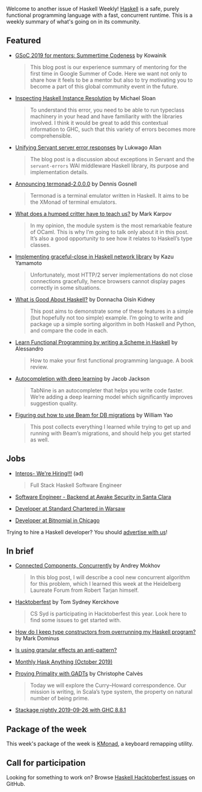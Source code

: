 <!-- 2019-10-03 unpublished -->

Welcome to another issue of Haskell Weekly!
[Haskell](https://www.haskell.org) is a safe, purely functional programming language with a fast, concurrent runtime.
This is a weekly summary of what's going on in its community.

## Featured

- [GSoC 2019 for mentors: Summertime Codeness](https://kowainik.github.io/posts/gsoc2019) by Kowainik
  > This blog post is our experience summary of mentoring for the first time in Google Summer of Code. Here we want not only to share how it feels to be a mentor but also to try motivating you to become a part of this global community event in the future.

- [Inspecting Haskell Instance Resolution](https://mgsloan.com/posts/inspecting-haskell-instance-resolution/) by Michael Sloan
  > To understand this error, you need to be able to run typeclass machinery in your head and have familiarity with the libraries involved. I think it would be great to add this contextual information to GHC, such that this variety of errors becomes more comprehensible.

- [Unifying Servant server error responses](https://lukwagoallan.com/posts/unifying-servant-server-error-responses) by Lukwago Allan
  > The blog post is a discussion about exceptions in Servant and the `servant-errors` WAI middleware Haskell library, its purpose and implementation details.

- [Announcing termonad-2.0.0.0](https://functor.tokyo/blog/2019-09-13-termonad-2.0.0.0) by Dennis Gosnell
  > Termonad is a terminal emulator written in Haskell. It aims to be the XMonad of terminal emulators.

- [What does a humped critter have to teach us?](https://markkarpov.com/post/what-does-a-humped-critter-have-to-teach-us.html) by Mark Karpov
  > In my opinion, the module system is the most remarkable feature of OCaml. This is why I’m going to talk only about it in this post. It’s also a good opportunity to see how it relates to Haskell’s type classes.

- [Implementing graceful-close in Haskell network library](https://kazu-yamamoto.hatenablog.jp/entry/2019/09/20/165939) by Kazu Yamamoto
  > Unfortunately, most HTTP/2 server implementations do not close connections gracefully, hence browsers cannot display pages correctly in some situations.

- [What is Good About Haskell?](https://doisinkidney.com/posts/2019-10-02-what-is-good-about-haskell.html) by Donnacha Oisín Kidney
  > This post aims to demonstrate some of these features in a simple (but hopefully not too simple) example. I’m going to write and package up a simple sorting algorithm in both Haskell and Python, and compare the code in each.

- [Learn Functional Programming by writing a Scheme in Haskell](https://0x0f0f0f.github.io/posts/2019/09/learn-functional-programming-by-writing-a-scheme-in-haskell/) by Alessandro
  > How to make your first functional programming language. A book review.

- [Autocompletion with deep learning](https://tabnine.com/blog/deep/) by Jacob Jackson
  > TabNine is an autocompleter that helps you write code faster. We’re adding a deep learning model which significantly improves suggestion quality.

- [Figuring out how to use Beam for DB migrations](https://williamyaoh.com/posts/2019-09-27-figuring-out-beam-migrations.html) by William Yao
  > This post collects everything I learned while trying to get up and running with Beam’s migrations, and should help you get started as well.

## Jobs

- [Interos- We're Hiring!!!](https://interos.applicantpro.com/jobs/986650.html) (ad)
  > Full Stack Haskell Software Engineer

- [Software Engineer - Backend at Awake Security in Santa Clara](https://jobs.lever.co/awake-security/b03a9a24-f3b9-42a4-bde2-4412cd5a5ca5)

- [Developer at Standard Chartered in Warsaw](https://np.reddit.com/r/haskell_jobs/comments/daen08/haskell_jobs_at_standard_chartered_treasury/)

- [Developer at Bitnomial in Chicago](https://np.reddit.com/r/haskell/comments/dbuyjy/job_bitnomial_chicago_il/)

Trying to hire a Haskell developer?
You should [advertise with us](https://haskellweekly.news/advertising.html)!

## In brief

- [Connected Components, Concurrently](https://blogs.ncl.ac.uk/andreymokhov/connected-components/) by Andrey Mokhov
  > In this blog post, I will describe a cool new concurrent algorithm for this problem, which I learned this week at the Heidelberg Laureate Forum from Robert Tarjan himself.

- [Hacktoberfest](https://cs-syd.eu/posts/2019-09-28-hacktoberfest) by Tom Sydney Kerckhove
  > CS Syd is participating in Hacktoberfest this year. Look here to find some issues to get started with.

- [How do I keep type constructors from overrunning my Haskell program?](https://blog.plover.com/prog/haskell/type-markers.html) by Mark Dominus

- [Is using granular effects an anti-pattern?](https://np.reddit.com/r/haskell/comments/dbrcbi/is_using_granular_effects_an_antipattern/)

- [Monthly Hask Anything (October 2019)](https://np.reddit.com/r/haskell/comments/dbendr/monthly_hask_anything_october_2019/)

- [Proving Primality with GADTs](https://chrilves.github.io/posts/prime/) by Christophe Calvès
  > Today we will explore the Curry–Howard correspondence. Our mission is writing, in Scala’s type system, the property on natural number of being prime.

- [Stackage nightly 2019-09-26 with GHC 8.8.1](https://www.stackage.org/nightly-2019-09-26)

## Package of the week

This week's package of the week is [KMonad](https://github.com/david-janssen/kmonad/tree/2da425627fbfa7566105d8b3f682fc95b75d7795), a keyboard remapping utility.

## Call for participation

Looking for something to work on?
Browse [Haskell Hacktoberfest issues](https://github.com/issues?q=is%3Aissue+is%3Aopen+label%3Ahacktoberfest+language%3Ahaskell) on GitHub.
